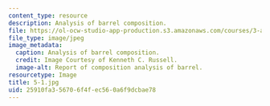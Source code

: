 ```yaml
---
content_type: resource
description: Analysis of barrel composition.
file: https://ol-ocw-studio-app-production.s3.amazonaws.com/courses/3-a27-case-studies-in-forensic-metallurgy-fall-2007/25910fa356706f4fec560a6f9dcbae78_5-1.jpg
file_type: image/jpeg
image_metadata:
  caption: Analysis of barrel composition.
  credit: Image Courtesy of Kenneth C. Russell.
  image-alt: Report of composition analysis of barrel.
resourcetype: Image
title: 5-1.jpg
uid: 25910fa3-5670-6f4f-ec56-0a6f9dcbae78
---
```

